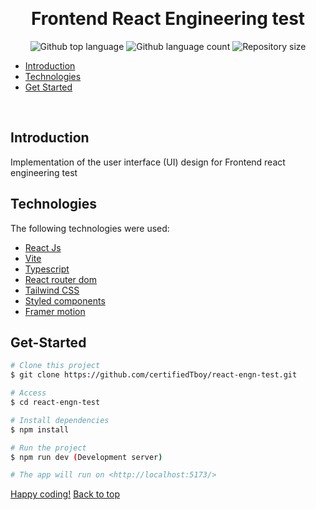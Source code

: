 <div align="center" id="top"> 
 
  &#xa0;

</div>

<h1 align="center">Frontend React Engineering test </h1>

<p align="center">
  <img alt="Github top language" src="https://img.shields.io/github/languages/top/certifiedTboy/react-engn-test?color=56BEB8">

  <img alt="Github language count" src="https://img.shields.io/github/languages/count/certifiedTboy/react-engn-test?color=56BEB8">

  <img alt="Repository size" src="https://img.shields.io/github/repo-size/certifiedTboy/react-engn-test?color=56BEB8">

</p>

- [Introduction](#Introduction)
- [Technologies](#Technologies)
- [Get Started](#Get-Started)

<br>

## Introduction

Implementation of the user interface (UI) design for Frontend react engineering test

## Technologies

The following technologies were used:

- [React Js](#)
- [Vite](#)
- [Typescript](#)
- [React router dom](#)
- [Tailwind CSS](#)
- [Styled components](#)
- [Framer motion](#)

## Get-Started

```bash
# Clone this project
$ git clone https://github.com/certifiedTboy/react-engn-test.git

# Access
$ cd react-engn-test

# Install dependencies
$ npm install

# Run the project
$ npm run dev (Development server)

# The app will run on <http://localhost:5173/>
```

<a href="">Happy coding!</a> <a href="#top">Back to top</a>
